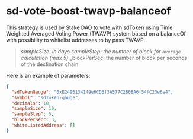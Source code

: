 # sd-vote-boost-twavp-balanceof

This strategy is used by Stake DAO to vote with sdToken using Time Weighted Averaged Voting Power (TWAVP) system based on a balanceOf with possibility to whitelist addresses to by pass TWAVP.

>_sampleSize: in days_
>_sampleStep:  the number of block for `average` calculation (max 5)_
>_blockPerSec: the number of block per seconds of the destination chain

Here is an example of parameters:

```json
{
  "sdTokenGauge": "0xE2496134149e6CD3f3A577C2B08A6f54fC23e6e4",
  "symbol": "sdToken-gauge",
  "decimals": 18,
  "sampleSize": 10,
  "sampleStep": 5,
  "blockPerSec": 3,
  "whiteListedAddress": []
}
```